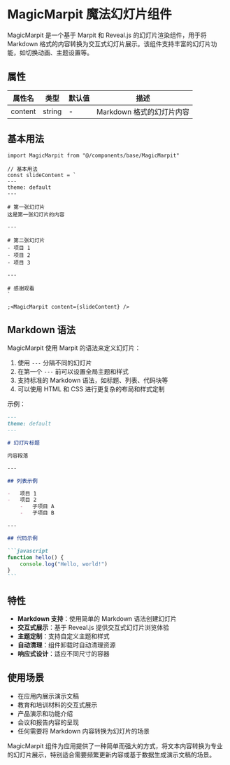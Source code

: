 # MagicMarpit 魔法幻灯片组件

MagicMarpit 是一个基于 Marpit 和 Reveal.js 的幻灯片渲染组件，用于将 Markdown 格式的内容转换为交互式幻灯片展示。该组件支持丰富的幻灯片功能，如切换动画、主题设置等。

## 属性

| 属性名  | 类型   | 默认值 | 描述                      |
| ------- | ------ | ------ | ------------------------- |
| content | string | -      | Markdown 格式的幻灯片内容 |

## 基本用法

```tsx
import MagicMarpit from "@/components/base/MagicMarpit"

// 基本用法
const slideContent = `
---
theme: default
---

# 第一张幻灯片
这是第一张幻灯片的内容

---

# 第二张幻灯片
- 项目 1
- 项目 2
- 项目 3

---

# 感谢观看
`

;<MagicMarpit content={slideContent} />
```

## Markdown 语法

MagicMarpit 使用 Marpit 的语法来定义幻灯片：

1. 使用 `---` 分隔不同的幻灯片
2. 在第一个 `---` 前可以设置全局主题和样式
3. 支持标准的 Markdown 语法，如标题、列表、代码块等
4. 可以使用 HTML 和 CSS 进行更复杂的布局和样式定制

示例：

````markdown
---
theme: default
---

# 幻灯片标题

内容段落

---

## 列表示例

-   项目 1
-   项目 2
    -   子项目 A
    -   子项目 B

---

## 代码示例

```javascript
function hello() {
	console.log("Hello, world!")
}
```
````

## 特性

-   **Markdown 支持**：使用简单的 Markdown 语法创建幻灯片
-   **交互式展示**：基于 Reveal.js 提供交互式幻灯片浏览体验
-   **主题定制**：支持自定义主题和样式
-   **自动清理**：组件卸载时自动清理资源
-   **响应式设计**：适应不同尺寸的容器

## 使用场景

-   在应用内展示演示文稿
-   教育和培训材料的交互式展示
-   产品演示和功能介绍
-   会议和报告内容的呈现
-   任何需要将 Markdown 内容转换为幻灯片的场景

MagicMarpit 组件为应用提供了一种简单而强大的方式，将文本内容转换为专业的幻灯片展示，特别适合需要频繁更新内容或基于数据生成演示文稿的场景。
